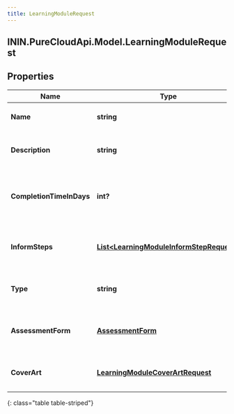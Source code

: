 ```yaml
---
title: LearningModuleRequest
---
```

## ININ.PureCloudApi.Model.LearningModuleRequest

## Properties

|Name | Type | Description | Notes|
|------------ | ------------- | ------------- | -------------|
| **Name** | **string** | The name of learning module | |
| **Description** | **string** | The description of learning module | [optional] |
| **CompletionTimeInDays** | **int?** | The completion time of learning module in days | |
| **InformSteps** | [**List&lt;LearningModuleInformStepRequest&gt;**](LearningModuleInformStepRequest.html) | The list of inform steps in a learning module | [optional] |
| **Type** | **string** | The type for the learning module | [optional] |
| **AssessmentForm** | [**AssessmentForm**](AssessmentForm.html) | The assessment form for learning module | [optional] |
| **CoverArt** | [**LearningModuleCoverArtRequest**](LearningModuleCoverArtRequest.html) | The cover art for the learning module | [optional] |
{: class="table table-striped"}


